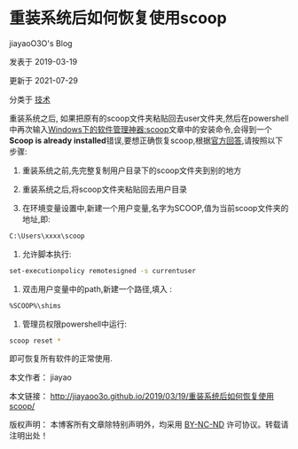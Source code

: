 # 重装系统后如何恢复使用scoop

jiayaoO3O's Blog

发表于 2019-03-19

更新于 2021-07-29

分类于 [技术](https://jiayaoo3o.github.io/categories/%E6%8A%80%E6%9C%AF/)

重装系统之后, 如果把原有的scoop文件夹粘贴回去user文件夹,然后在powershell中再次输入[Windows下的软件管理神器:scoop](https://jiayaoo3o.github.io/2019/01/30/Windows%E4%B8%8B%E7%9A%84%E8%BD%AF%E4%BB%B6%E7%AE%A1%E7%90%86%E7%A5%9E%E5%99%A8-scoop/)文章中的安装命令,会得到一个**Scoop is already installed**错误,要想正确恢复scoop,根据[官方回答](https://github.com/lukesampson/scoop/issues/2894),请按照以下步骤:

1. 重装系统之前,先完整复制用户目录下的scoop文件夹到别的地方

2. 重装系统之后,将scoop文件夹粘贴回去用户目录

3. 在环境变量设置中,新建一个用户变量,名字为SCOOP,值为当前scoop文件夹的地址,即:

```bash
C:\Users\xxxx\scoop
```

1. 允许脚本执行:

```bash
set-executionpolicy remotesigned -s currentuser
```

1. 双击用户变量中的path,新建一个路径,填入 :

```bash
%SCOOP%\shims
```

1. 管理员权限powershell中运行:

```bash
scoop reset *
```

即可恢复所有软件的正常使用.

本文作者： jiayao

本文链接： <http://jiayaoo3o.github.io/2019/03/19/重装系统后如何恢复使用scoop/>

版权声明： 本博客所有文章除特别声明外，均采用 <a href="https://creativecommons.org/licenses/by-nc-nd/4.0/deed.zh" rel="noopener" target="_blank"><i class="fab fa-fw fa-creative-commons"></i>BY-NC-ND</a> 许可协议。转载请注明出处！
